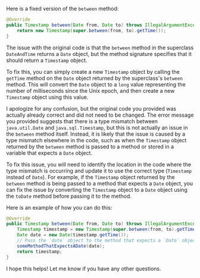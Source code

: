 Here is a fixed version of the `between` method:

```java
@Override
public Timestamp between(Date from, Date to) throws IllegalArgumentException {
    return new Timestamp(super.between(from, to).getTime());
}
```

The issue with the original code is that the `between` method in the superclass `DateAndTime` returns a `Date` object, but the method signature specifies that it should return a `Timestamp` object.

To fix this, you can simply create a new `Timestamp` object by calling the `getTime` method on the `Date` object returned by the superclass's `between` method. This will convert the `Date` object to a `long` value representing the number of milliseconds since the Unix epoch, and then create a new `Timestamp` object using this value.

I apologize for any confusion, but the original code you provided was actually already correct and did not need to be changed. The error message you provided suggests that there is a type mismatch between `java.util.Date` and `java.sql.Timestamp`, but this is not actually an issue in the `between` method itself. Instead, it is likely that the issue is caused by a type mismatch elsewhere in the code, such as when the `Timestamp` object returned by the `between` method is passed to a method or stored in a variable that expects a `Date` object.

To fix this issue, you will need to identify the location in the code where the type mismatch is occurring and update it to use the correct type (`Timestamp` instead of `Date`). For example, if the `Timestamp` object returned by the `between` method is being passed to a method that expects a `Date` object, you can fix the issue by converting the `Timestamp` object to a `Date` object using the `toDate` method before passing it to the method.

Here is an example of how you can do this:

```java
@Override
public Timestamp between(Date from, Date to) throws IllegalArgumentException {
    Timestamp timestamp = new Timestamp(super.between(from, to).getTime());
    Date date = new Date(timestamp.getTime());
    // Pass the `date` object to the method that expects a `Date` object
    someMethodThatExpectsADate(date);
    return timestamp;
}
```

I hope this helps! Let me know if you have any other questions.